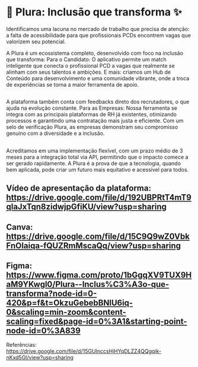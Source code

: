 # 💜 Plura: Inclusão que transforma ✨

Identificamos uma lacuna no mercado de trabalho que precisa de atenção: a falta de acessibilidade para que profissionais PCDs encontrem vagas que valorizem seu potencial. 

A Plura é um ecossistema completo, desenvolvido com foco na inclusão que transforma:
Para o Candidato: O aplicativo permite um match inteligente que conecta o profissional PCD a vagas que realmente se alinham com seus talentos e ambições. E mais: criamos um Hub de Conteúdo para desenvolvimento e uma comunidade vibrante, onde a troca de experiências se torna a maior ferramenta de apoio.

##

A plataforma também conta com feedbacks direto dos recrutadores, o que ajuda na evolução constante.
Para as Empresas: Nossa ferramenta se integra com as principais plataformas de RH já existentes, otimizando processos e garantindo uma contratação mais justa e eficiente. Com um selo de verificação Plura, as empresas demonstram seu compromisso genuíno com a diversidade e a inclusão.

##

Acreditamos em uma implementação flexível, com um prazo médio de 3 meses para a integração total via API, permitindo que o impacto comece a ser gerado rapidamente. A Plura é a prova de que a tecnologia, quando bem aplicada, pode criar um futuro mais equitativo e acessível para todos.

Vídeo de apresentação da plataforma: https://drive.google.com/file/d/192UBPRtT4mT9qlaJxTqn8zidwjpGfiKU/view?usp=sharing
---
Canva: https://drive.google.com/file/d/15C9Q9wZ0VbkFnOIaiqa-fQUZRmMscaQq/view?usp=sharing
---
Figma: https://www.figma.com/proto/1bGgqXV9TUX9HaM9YKwgl0/Plura--Inclus%C3%A3o-que-transforma?node-id=0-420&p=f&t=OkzuGebebBNlU6iq-0&scaling=min-zoom&content-scaling=fixed&page-id=0%3A1&starting-point-node-id=0%3A839
---
Referências: https://drive.google.com/file/d/15GUInccsHjHYqDLZZ4QQgqik-nKxd5Gl/view?usp=sharing
